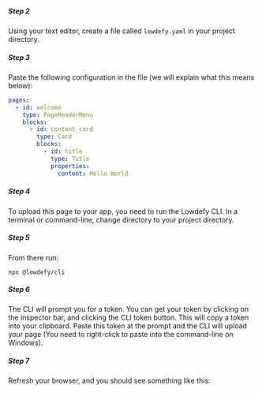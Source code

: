 ##### Step 2
Using your text editor, create a file called `lowdefy.yaml` in your project directory.

##### Step 3
Paste the following configuration in the file (we will explain what this means below):

```yaml
pages:
  - id: welcome
    type: PageHeaderMenu
    blocks:
      - id: content_card
        type: Card
        blocks:
          - id: title
            type: Title
            properties:
              content: Hello World
```

##### Step 4
To upload this page to your app, you need to run the Lowdefy CLI. In a terminal or command-line, change directory to your project directory.

##### Step 5
From there run: 

```
npx @lowdefy/cli
```

##### Step 6
The CLI will prompt you for a token. You can get your token by clicking on the inspector bar, and clicking the CLI token button. This will copy a token into your clipboard. Paste this token at the prompt and the CLI will upload your page (You need to right-click to paste into the command-line on Windows).

##### Step 7
Refresh your browser, and you should see something like this: